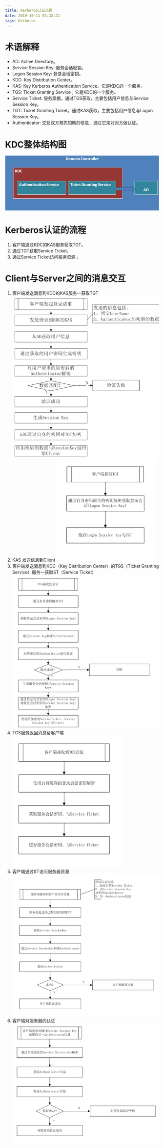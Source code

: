 ```yaml
---
title: Kerberos认证流程
date: 2019-10-11 02:32:22
tags: Kerberos
---
```


# 术语解释
* AD: Active Directory。
* Service Session Key: 服务会话密钥。
* Logon Session Key: 登录会话密钥。
* KDC: Key Distribution Center。
* KAS: Key Kerberos Authentication Service。它是KDC的一个服务。
* TGS: Ticket Granting Service；它是KDC的一个服务。
* Service Ticket: 服务票据，通过TGS获取，主要包括用户信息与Service Session Key。
* TGT: Ticket  Granting Ticket。通过KAS获取，主要包括用户信息与Logon Session Key。
* Authenticator: 交互双方预先知晓的信息，通过它来对对方做认证。

# KDC整体结构图
![kerberos_architecture.jpg](/images/kerberos_architecture.jpg)

# Kerberos认证的流程
1. 客户端通过KDC的KAS服务获取TGT。
2. 通过TGT获取Service Ticket。
3. 通过Service Ticket访问服务资源 。

# Client与Server之间的消息交互
1. 客户端发送消息到KDC的KAS服务一获取TGT
![kerberos_step_1.jpg](/images/kerberos_step_1.jpg)
2. KAS 发送信息到Client
![kerberos_step_2.jpg](/images/kerberos_step_2.jpg)
3. 客户端发送消息到KDC（Key Distribution Center）的TGS（Ticket Granting Service）服务一获取ST（Service Ticket）
![kerberos_step_3.jpg](/images/kerberos_step_3.jpg)
4. TGS服务返回消息给客户端
![kerberos_step_4.jpg](/images/kerberos_step_4.jpg)
5. 客户端通过ST访问服务器资源
![kerberos_step_5.jpg](/images/kerberos_step_5.jpg)
6. 客户端对服务器的认证
![kerberos_step_6.jpg](/images/kerberos_step_6.jpg)
